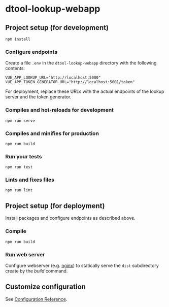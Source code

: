 # dtool-lookup-webapp

## Project setup (for development)
```
npm install
```

### Configure endpoints

Create a file `.env` in the `dtool-lookup-webapp` directory with the following contents:
```
VUE_APP_LOOKUP_URL="http://localhost:5000"
VUE_APP_TOKEN_GENERATOR_URL="http://localhost:5001/token"
```
For deployment, replace these URLs with the actual endpoints of the lookup server and the token generator.

### Compiles and hot-reloads for development
```
npm run serve
```

### Compiles and minifies for production
```
npm run build
```

### Run your tests
```
npm run test
```

### Lints and fixes files
```
npm run lint
```

## Project setup (for deployment)

Install packages and configure endpoints as described above.

### Compile
```
npm run build
```

### Run web server

Configure webserver (e.g. [nginx](https://nginx.org/)) to statically serve the `dist` subdirectory create by the _build_ command.

## Customize configuration
See [Configuration Reference](https://cli.vuejs.org/config/).
